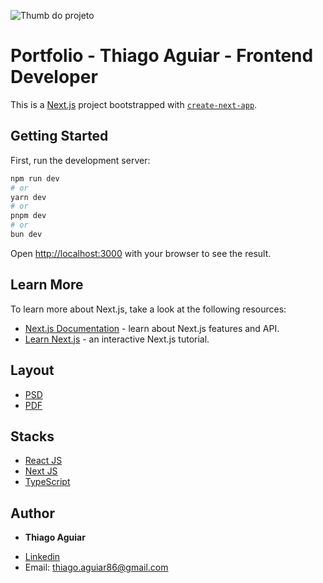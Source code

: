 ![Thumb do projeto](https://oithi.com.br/thumb.jpg)

# Portfolio - Thiago Aguiar - Frontend Developer

This is a [Next.js](https://nextjs.org) project bootstrapped with [`create-next-app`](https://nextjs.org/docs/app/api-reference/cli/create-next-app).

## Getting Started

First, run the development server:

```bash
npm run dev
# or
yarn dev
# or
pnpm dev
# or
bun dev
```

Open [http://localhost:3000](http://localhost:3000) with your browser to see the result.


## Learn More

To learn more about Next.js, take a look at the following resources:

- [Next.js Documentation](https://nextjs.org/docs) - learn about Next.js features and API.
- [Learn Next.js](https://nextjs.org/learn) - an interactive Next.js tutorial.


## Layout

- [PSD](https://oithi.com.br/portfolio.psd)
- [PDF](https://oithi.com.br/portfolio.pdf)


## Stacks

- [React JS](https://react.dev/)
- [Next JS](https://nextjs.org/)
- [TypeScript](https://www.typescriptlang.org/)


## Author

* **Thiago Aguiar** 

- [Linkedin](https://www.linkedin.com/in/oithi)
- Email: thiago.aguiar86@gmail.com